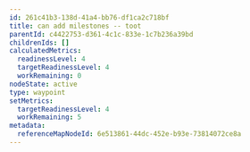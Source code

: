 ```yaml
---
id: 261c41b3-138d-41a4-bb76-df1ca2c718bf
title: can add milestones -- toot
parentId: c4422753-d361-4c1c-833e-1c7b236a39bd
childrenIds: []
calculatedMetrics:
  readinessLevel: 4
  targetReadinessLevel: 4
  workRemaining: 0
nodeState: active
type: waypoint
setMetrics:
  targetReadinessLevel: 4
  workRemaining: 5
metadata:
  referenceMapNodeId: 6e513861-44dc-452e-b93e-73814072ce8a
---
```


